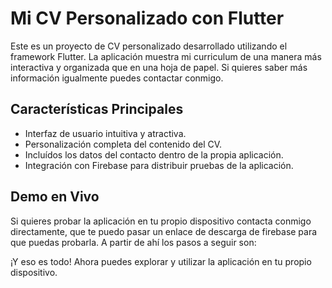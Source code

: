 # Mi CV Personalizado con Flutter

Este es un proyecto de CV personalizado desarrollado utilizando el framework Flutter. La aplicación muestra mi curriculum de una manera más interactiva y organizada que en una hoja de papel. Si quieres saber más información igualmente puedes contactar conmigo.

## Características Principales

- Interfaz de usuario intuitiva y atractiva.
- Personalización completa del contenido del CV.
- Incluídos los datos del contacto dentro de la propia aplicación.
- Integración con Firebase para distribuir pruebas de la aplicación.

## Demo en Vivo

Si quieres probar la aplicación en tu propio dispositivo contacta conmigo directamente, que te puedo pasar un enlace de descarga de firebase para que puedas probarla. A partir de ahí los pasos a seguir son: 

¡Y eso es todo! Ahora puedes explorar y utilizar la aplicación en tu propio dispositivo.
